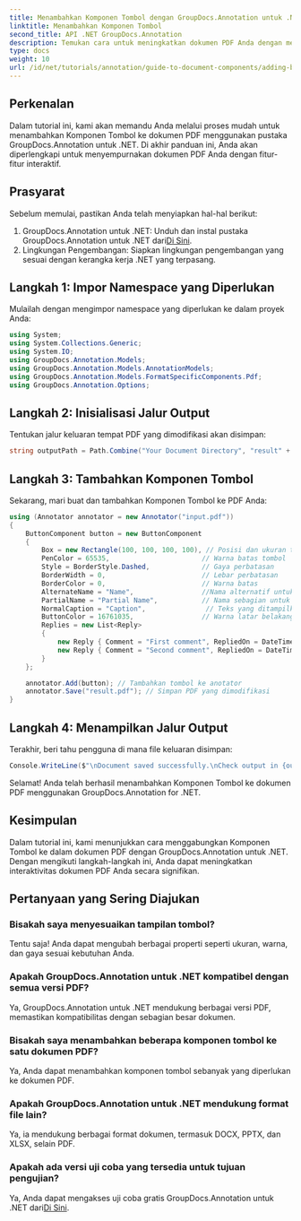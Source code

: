```yaml
---
title: Menambahkan Komponen Tombol dengan GroupDocs.Annotation untuk .NET
linktitle: Menambahkan Komponen Tombol
second_title: API .NET GroupDocs.Annotation
description: Temukan cara untuk meningkatkan dokumen PDF Anda dengan menambahkan Komponen Tombol interaktif menggunakan GroupDocs.Annotation untuk .NET. Tutorial langkah demi langkah ini.
type: docs
weight: 10
url: /id/net/tutorials/annotation/guide-to-document-components/adding-button-component/
---
```

## Perkenalan

Dalam tutorial ini, kami akan memandu Anda melalui proses mudah untuk menambahkan Komponen Tombol ke dokumen PDF menggunakan pustaka GroupDocs.Annotation untuk .NET. Di akhir panduan ini, Anda akan diperlengkapi untuk menyempurnakan dokumen PDF Anda dengan fitur-fitur interaktif.

## Prasyarat

Sebelum memulai, pastikan Anda telah menyiapkan hal-hal berikut:

1.  GroupDocs.Annotation untuk .NET: Unduh dan instal pustaka GroupDocs.Annotation untuk .NET dari[Di Sini](https://releases.groupdocs.com/annotation/net/).
2. Lingkungan Pengembangan: Siapkan lingkungan pengembangan yang sesuai dengan kerangka kerja .NET yang terpasang.

## Langkah 1: Impor Namespace yang Diperlukan

Mulailah dengan mengimpor namespace yang diperlukan ke dalam proyek Anda:

```csharp
using System;
using System.Collections.Generic;
using System.IO;
using GroupDocs.Annotation.Models;
using GroupDocs.Annotation.Models.AnnotationModels;
using GroupDocs.Annotation.Models.FormatSpecificComponents.Pdf;
using GroupDocs.Annotation.Options;
```

## Langkah 2: Inisialisasi Jalur Output

Tentukan jalur keluaran tempat PDF yang dimodifikasi akan disimpan:

```csharp
string outputPath = Path.Combine("Your Document Directory", "result" + Path.GetExtension("input.pdf"));
```

## Langkah 3: Tambahkan Komponen Tombol

Sekarang, mari buat dan tambahkan Komponen Tombol ke PDF Anda:

```csharp
using (Annotator annotator = new Annotator("input.pdf"))
{
    ButtonComponent button = new ButtonComponent
    {
        Box = new Rectangle(100, 100, 100, 100), // Posisi dan ukuran tombol
        PenColor = 65535,                       // Warna batas tombol
        Style = BorderStyle.Dashed,             // Gaya perbatasan
        BorderWidth = 0,                        // Lebar perbatasan
        BorderColor = 0,                        // Warna batas
        AlternateName = "Name",                 //Nama alternatif untuk tombol
        PartialName = "Partial Name",           // Nama sebagian untuk tombol
        NormalCaption = "Caption",               // Teks yang ditampilkan pada tombol
        ButtonColor = 16761035,                 // Warna latar belakang tombol
        Replies = new List<Reply>
        {
            new Reply { Comment = "First comment", RepliedOn = DateTime.Now },
            new Reply { Comment = "Second comment", RepliedOn = DateTime.Now }
        }
    };

    annotator.Add(button); // Tambahkan tombol ke anotator
    annotator.Save("result.pdf"); // Simpan PDF yang dimodifikasi
}
```

## Langkah 4: Menampilkan Jalur Output

Terakhir, beri tahu pengguna di mana file keluaran disimpan:

```csharp
Console.WriteLine($"\nDocument saved successfully.\nCheck output in {outputPath}.");
```

Selamat! Anda telah berhasil menambahkan Komponen Tombol ke dokumen PDF menggunakan GroupDocs.Annotation for .NET.

## Kesimpulan

Dalam tutorial ini, kami menunjukkan cara menggabungkan Komponen Tombol ke dalam dokumen PDF dengan GroupDocs.Annotation untuk .NET. Dengan mengikuti langkah-langkah ini, Anda dapat meningkatkan interaktivitas dokumen PDF Anda secara signifikan.

## Pertanyaan yang Sering Diajukan

### Bisakah saya menyesuaikan tampilan tombol?

Tentu saja! Anda dapat mengubah berbagai properti seperti ukuran, warna, dan gaya sesuai kebutuhan Anda.

### Apakah GroupDocs.Annotation untuk .NET kompatibel dengan semua versi PDF?

Ya, GroupDocs.Annotation untuk .NET mendukung berbagai versi PDF, memastikan kompatibilitas dengan sebagian besar dokumen.

### Bisakah saya menambahkan beberapa komponen tombol ke satu dokumen PDF?

Ya, Anda dapat menambahkan komponen tombol sebanyak yang diperlukan ke dokumen PDF.

### Apakah GroupDocs.Annotation untuk .NET mendukung format file lain?

Ya, ia mendukung berbagai format dokumen, termasuk DOCX, PPTX, dan XLSX, selain PDF.

### Apakah ada versi uji coba yang tersedia untuk tujuan pengujian?

 Ya, Anda dapat mengakses uji coba gratis GroupDocs.Annotation untuk .NET dari[Di Sini](https://releases.groupdocs.com/).
